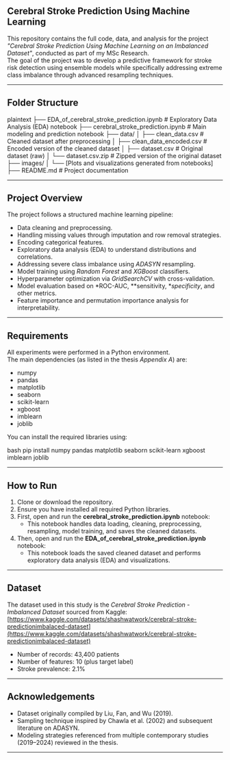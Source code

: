 ## Cerebral Stroke Prediction Using Machine Learning

This repository contains the full code, data, and analysis for the project *"Cerebral Stroke Prediction Using Machine Learning on an Imbalanced Dataset"*, conducted as part of my MSc Research.  
The goal of the project was to develop a predictive framework for stroke risk detection using ensemble models while specifically addressing extreme class imbalance through advanced resampling techniques.

---

## Folder Structure

plaintext
├── EDA_of_cerebral_stroke_prediction.ipynb    # Exploratory Data Analysis (EDA) notebook
├── cerebral_stroke_prediction.ipynb           # Main modeling and prediction notebook
├── data/
│   ├── clean_data.csv                          # Cleaned dataset after preprocessing
│   ├── clean_data_encoded.csv                  # Encoded version of the cleaned dataset
│   ├── dataset.csv                             # Original dataset (raw)
│   └── dataset.csv.zip                         # Zipped version of the original dataset
├── images/
│   └── [Plots and visualizations generated from notebooks]
├── README.md                                   # Project documentation


---

## Project Overview

The project follows a structured machine learning pipeline:
- Data cleaning and preprocessing.
- Handling missing values through imputation and row removal strategies.
- Encoding categorical features.
- Exploratory data analysis (EDA) to understand distributions and correlations.
- Addressing severe class imbalance using *ADASYN* resampling.
- Model training using *Random Forest* and *XGBoost* classifiers.
- Hyperparameter optimization via *GridSearchCV* with cross-validation.
- Model evaluation based on *ROC-AUC, **sensitivity, **specificity*, and other metrics.
- Feature importance and permutation importance analysis for interpretability.

---

## Requirements

All experiments were performed in a Python environment.  
The main dependencies (as listed in the thesis *Appendix A*) are:

- numpy
- pandas
- matplotlib
- seaborn
- scikit-learn
- xgboost
- imblearn
- joblib

You can install the required libraries using:

bash
pip install numpy pandas matplotlib seaborn scikit-learn xgboost imblearn joblib


---

## How to Run

1. Clone or download the repository.
2. Ensure you have installed all required Python libraries.
3. First, open and run the **cerebral_stroke_prediction.ipynb** notebook:
   - This notebook handles data loading, cleaning, preprocessing, resampling, model training, and saves the cleaned datasets.
4. Then, open and run the **EDA_of_cerebral_stroke_prediction.ipynb** notebook:
   - This notebook loads the saved cleaned dataset and performs exploratory data analysis (EDA) and visualizations.

---

## Dataset

The dataset used in this study is the *Cerebral Stroke Prediction - Imbalanced Dataset* sourced from Kaggle:  
[https://www.kaggle.com/datasets/shashwatwork/cerebral-stroke-predictionimbalaced-dataset](https://www.kaggle.com/datasets/shashwatwork/cerebral-stroke-predictionimbalaced-dataset)

- Number of records: 43,400 patients
- Number of features: 10 (plus target label)
- Stroke prevalence: 2.1%

---

## Acknowledgements

- Dataset originally compiled by Liu, Fan, and Wu (2019).
- Sampling technique inspired by Chawla et al. (2002) and subsequent literature on ADASYN.
- Modeling strategies referenced from multiple contemporary studies (2019–2024) reviewed in the thesis.

---
